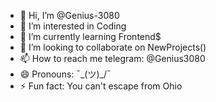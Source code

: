 - 👋 Hi, I’m @Genius-3080
- 👀 I’m interested in Coding
- 🌱 I’m currently learning Frontend$
- 💞️ I’m looking to collaborate on NewProjects()
- 📫 How to reach me telegram: @Genius3080
- 😄 Pronouns: ¯\_(ツ)_/¯
- ⚡ Fun fact: You can't escape from Ohio

<!---
Genius-3080/Genius-3080 is a ✨ special ✨ repository because its `README.md` (this file) appears on your GitHub profile.
You can click the Preview link to take a look at your changes.
--->
